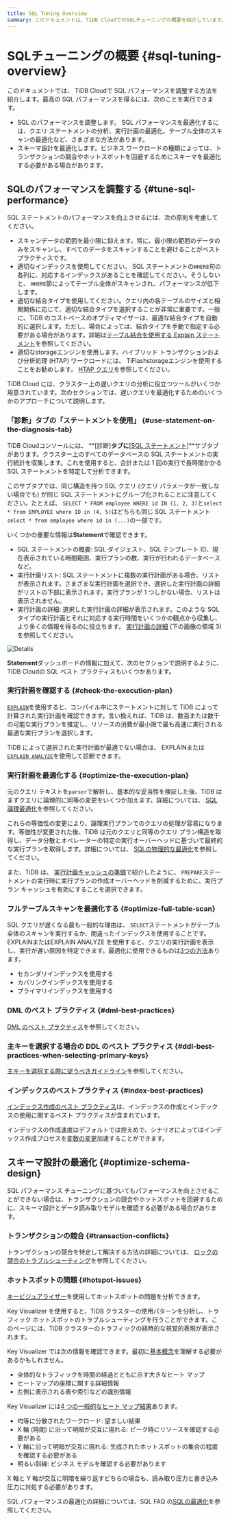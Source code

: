 ```yaml
---
title: SQL Tuning Overview
summary: このドキュメントは、TiDB CloudでのSQLチューニングの概要を紹介しています。SQLのパフォーマンスを調整するためには、スキャンデータの範囲を最小限に抑えることや適切なインデックスを使用することが重要です。また、スキーマ設計の最適化やトランザクションの競合、ホットスポットの問題にも注意が必要です。TiDB Cloudには遅いクエリの分析に役立つツールが用意されており、SQLの最適化に関する詳細な情報も提供されています。
---
```


# SQLチューニングの概要 {#sql-tuning-overview}

このドキュメントでは、 TiDB Cloudで SQL パフォーマンスを調整する方法を紹介します。最高の SQL パフォーマンスを得るには、次のことを実行できます。

-   SQL のパフォーマンスを調整します。 SQL パフォーマンスを最適化するには、クエリ ステートメントの分析、実行計画の最適化、テーブル全体のスキャンの最適化など、さまざまな方法があります。
-   スキーマ設計を最適化します。ビジネス ワークロードの種類によっては、トランザクションの競合やホットスポットを回避するためにスキーマを最適化する必要がある場合があります。

## SQLのパフォーマンスを調整する {#tune-sql-performance}

SQL ステートメントのパフォーマンスを向上させるには、次の原則を考慮してください。

-   スキャンデータの範囲を最小限に抑えます。常に、最小限の範囲のデータのみをスキャンし、すべてのデータをスキャンすることを避けることがベスト プラクティスです。
-   適切なインデックスを使用してください。 SQL ステートメントの`WHERE`句の各列に、対応するインデックスがあることを確認してください。そうしないと、 `WHERE`節によってテーブル全体がスキャンされ、パフォーマンスが低下します。
-   適切な結合タイプを使用してください。クエリ内の各テーブルのサイズと相関関係に応じて、適切な結合タイプを選択することが非常に重要です。一般に、TiDB のコストベースのオプティマイザーは、最適な結合タイプを自動的に選択します。ただし、場合によっては、結合タイプを手動で指定する必要がある場合があります。詳細は[テーブル結合を使用する Explain ステートメント](/explain-joins.md)を参照してください。
-   適切なstorageエンジンを使用します。ハイブリッド トランザクションおよび分析処理 (HTAP) ワークロードには、 TiFlashstorageエンジンを使用することをお勧めします。 [HTAP クエリ](/develop/dev-guide-hybrid-oltp-and-olap-queries.md)を参照してください。

TiDB Cloud には、クラスター上の遅いクエリの分析に役立つツールがいくつか用意されています。次のセクションでは、遅いクエリを最適化するためのいくつかのアプローチについて説明します。

### 「診断」タブの「ステートメントを使用」 {#use-statement-on-the-diagnosis-tab}

TiDB Cloudコンソールには、 **[診断]**タブに**<a href="/tidb-cloud/tune-performance.md#statement-analysis">[SQL ステートメント]</a>**サブタブがあります。クラスター上のすべてのデータベースの SQL ステートメントの実行統計を収集します。これを使用すると、合計または 1 回の実行で長時間かかる SQL ステートメントを特定して分析できます。

このサブタブでは、同じ構造を持つ SQL クエリ (クエリ パラメータが一致しない場合でも) が同じ SQL ステートメントにグループ化されることに注意してください。たとえば、 `SELECT * FROM employee WHERE id IN (1, 2, 3)`と`select * from EMPLOYEE where ID in (4, 5)`はどちらも同じ SQL ステートメント`select * from employee where id in (...)`の一部です。

いくつかの重要な情報は**Statement**で確認できます。

-   SQL ステートメントの概要: SQL ダイジェスト、SQL テンプレート ID、現在表示されている時間範囲、実行プランの数、実行が行われるデータベースなど。
-   実行計画リスト: SQL ステートメントに複数の実行計画がある場合、リストが表示されます。さまざまな実行計画を選択でき、選択した実行計画の詳細がリストの下部に表示されます。実行プランが 1 つしかない場合、リストは表示されません。
-   実行計画の詳細: 選択した実行計画の詳細が表示されます。このような SQL タイプの実行計画とそれに対応する実行時間をいくつかの観点から収集し、より多くの情報を得るのに役立ちます。 [実行計画の詳細](https://docs.pingcap.com/tidb/stable/dashboard-statement-details#statement-execution-details-of-tidb-dashboard) (下の画像の領域 3) を参照してください。

![Details](https://download.pingcap.com/images/docs/dashboard/dashboard-statement-detail.png)

**Statement**ダッシュボードの情報に加えて、次のセクションで説明するように、 TiDB Cloudの SQL ベスト プラクティスもいくつかあります。

### 実行計画を確認する {#check-the-execution-plan}

[`EXPLAIN`](/explain-overview.md)を使用すると、コンパイル中にステートメントに対して TiDB によって計算された実行計画を確認できます。言い換えれば、TiDB は、数百または数千の可能な実行プランを推定し、リソースの消費が最小限で最も高速に実行される最適な実行プランを選択します。

TiDB によって選択された実行計画が最適でない場合は、 EXPLAINまたは[`EXPLAIN ANALYZE`](/sql-statements/sql-statement-explain-analyze.md)を使用して診断できます。

### 実行計画を最適化する {#optimize-the-execution-plan}

元のクエリ テキストを`parser`で解析し、基本的な妥当性を検証した後、TiDB はまずクエリに論理的に同等の変更をいくつか加えます。詳細については、 [SQL論理最適化](/sql-logical-optimization.md)を参照してください。

これらの等価性の変更により、論理実行プランでのクエリの処理が容易になります。等価性が変更された後、TiDB は元のクエリと同等のクエリ プラン構造を取得し、データ分散とオペレーターの特定の実行オーバーヘッドに基づいて最終的な実行プランを取得します。詳細については、 [SQLの物理的な最適化](/sql-physical-optimization.md)を参照してください。

また、TiDB は、 [実行計画キャッシュの準備](/sql-prepared-plan-cache.md)で紹介したように、 `PREPARE`ステートメントの実行時に実行プランの作成オーバーヘッドを削減するために、実行プラン キャッシュを有効にすることを選択できます。

### フルテーブルスキャンを最適化する {#optimize-full-table-scan}

SQL クエリが遅くなる最も一般的な理由は、 `SELECT`ステートメントがテーブル全体のスキャンを実行するか、間違ったインデックスを使用することです。 EXPLAINまたはEXPLAIN ANALYZE を使用すると、クエリの実行計画を表示し、実行が遅い原因を特定できます。最適化に使用できるものは[3つの方法](/develop/dev-guide-optimize-sql.md)あります。

-   セカンダリインデックスを使用する
-   カバリングインデックスを使用する
-   プライマリインデックスを使用する

### DML のベスト プラクティス {#dml-best-practices}

[DML のベスト プラクティス](/develop/dev-guide-optimize-sql-best-practices.md#dml-best-practices)を参照してください。

### 主キーを選択する場合の DDL のベスト プラクティス {#ddl-best-practices-when-selecting-primary-keys}

[主キーを選択する際に従うべきガイドライン](/develop/dev-guide-create-table.md#guidelines-to-follow-when-selecting-primary-key)を参照してください。

### インデックスのベストプラクティス {#index-best-practices}

[インデックス作成のベスト プラクティス](/develop/dev-guide-index-best-practice.md)は、インデックスの作成とインデックスの使用に関するベスト プラクティスが含まれています。

インデックスの作成速度はデフォルトでは控えめで、シナリオによってはインデックス作成プロセスを[変数の変更](/develop/dev-guide-optimize-sql-best-practices.md#add-index-best-practices)加速することができます。

<!--
### Use the slow log memory mapping table

You can query the contents of the slow query log by querying the [INFORMATION_SCHEMA.SLOW_QUERY](/identify-slow-queries.md#memory-mapping-in-slow-log) table, and find the structure in the [`SLOW_QUERY`](/information-schema/information-schema-slow-query.md) table. Using this table, you can perform queries using different fields to find potential problems.

The recommended analysis process for slow queries is as follows.

1. [Identify the performance bottleneck of the query](/analyze-slow-queries.md#identify-the-performance-bottleneck-of-the-query). That is, identify the part of the query process that takes long time.
2. [Analyze system issues](/analyze-slow-queries.md#analyze-system-issues). According to the bottleneck point, combine the monitoring, logging and other information at that time to find the possible causes.
3. [Analyze optimizer issues](/analyze-slow-queries.md#analyze-optimizer-issues). Analyze whether there is a better execution plan.
-->

## スキーマ設計の最適化 {#optimize-schema-design}

SQL パフォーマンス チューニングに基づいてもパフォーマンスを向上させることができない場合は、トランザクションの競合やホットスポットを回避するために、スキーマ設計とデータ読み取りモデルを確認する必要がある場合があります。

### トランザクションの競合 {#transaction-conflicts}

トランザクションの競合を特定して解決する方法の詳細については、 [ロックの競合のトラブルシューティング](https://docs.pingcap.com/tidb/stable/troubleshoot-lock-conflicts#troubleshoot-lock-conflicts)を参照してください。

### ホットスポットの問題 {#hotspot-issues}

[キービジュアライザー](/tidb-cloud/tune-performance.md#key-visualizer)を使用してホットスポットの問題を分析できます。

Key Visualizer を使用すると、TiDB クラスターの使用パターンを分析し、トラフィック ホットスポットのトラブルシューティングを行うことができます。このページには、TiDB クラスターのトラフィックの経時的な視覚的表現が表示されます。

Key Visualizer では次の情報を確認できます。最初に[基本概念](https://docs.pingcap.com/tidb/stable/dashboard-key-visualizer#basic-concepts)を理解する必要があるかもしれません。

-   全体的なトラフィックを時間の経過とともに示す大きなヒート マップ
-   ヒートマップの座標に関する詳細情報
-   左側に表示される表や索引などの識別情報

Key Visualizer には[4 つの一般的なヒート マップ結果](https://docs.pingcap.com/tidb/stable/dashboard-key-visualizer#common-heatmap-types)あります。

-   均等に分散されたワークロード: 望ましい結果
-   X 軸 (時間) に沿って明暗が交互に現れる: ピーク時にリソースを確認する必要がある
-   Y 軸に沿って明暗が交互に現れる: 生成されたホットスポットの集合の程度を確認する必要がある
-   明るい斜線: ビジネス モデルを確認する必要があります

X 軸と Y 軸が交互に明暗を繰り返すどちらの場合も、読み取り圧力と書き込み圧力に対処する必要があります。

SQL パフォーマンスの最適化の詳細については、SQL FAQ の[SQLの最適化](https://docs.pingcap.com/tidb/stable/sql-faq#sql-optimization)を参照してください。
